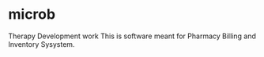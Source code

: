 # microb
Therapy Development work
This is software meant for Pharmacy Billing and Inventory Sysystem.
